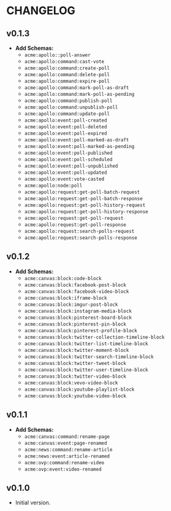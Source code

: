 # CHANGELOG


## v0.1.3
* __Add Schemas:__
  * `acme:apollo::poll-answer`
  * `acme:apollo:command:cast-vote`
  * `acme:apollo:command:create-poll`
  * `acme:apollo:command:delete-poll`
  * `acme:apollo:command:expire-poll`
  * `acme:apollo:command:mark-poll-as-draft`
  * `acme:apollo:command:mark-poll-as-pending`
  * `acme:apollo:command:publish-poll`
  * `acme:apollo:command:unpublish-poll`
  * `acme:apollo:command:update-poll`
  * `acme:apollo:event:poll-created`
  * `acme:apollo:event:poll-deleted`
  * `acme:apollo:event:poll-expired`
  * `acme:apollo:event:poll-marked-as-draft`
  * `acme:apollo:event:poll-marked-as-pending`
  * `acme:apollo:event:poll-published`
  * `acme:apollo:event:poll-scheduled`
  * `acme:apollo:event:poll-unpublished`
  * `acme:apollo:event:poll-updated`
  * `acme:apollo:event:vote-casted`
  * `acme:apollo:node:poll`
  * `acme:apollo:request:get-poll-batch-request`
  * `acme:apollo:request:get-poll-batch-response`
  * `acme:apollo:request:get-poll-history-request`
  * `acme:apollo:request:get-poll-history-response`
  * `acme:apollo:request:get-poll-request`
  * `acme:apollo:request:get-poll-response`
  * `acme:apollo:request:search-polls-request`
  * `acme:apollo:request:search-polls-response`


## v0.1.2
* __Add Schemas:__
  * `acme:canvas:block:code-block`
  * `acme:canvas:block:facebook-post-block`
  * `acme:canvas:block:facebook-video-block`
  * `acme:canvas:block:iframe-block`
  * `acme:canvas:block:imgur-post-block`
  * `acme:canvas:block:instagram-media-block`
  * `acme:canvas:block:pinterest-board-block`
  * `acme:canvas:block:pinterest-pin-block`
  * `acme:canvas:block:pinterest-profile-block`
  * `acme:canvas:block:twitter-collection-timeline-block`
  * `acme:canvas:block:twitter-list-timeline-block`
  * `acme:canvas:block:twitter-moment-block`
  * `acme:canvas:block:twitter-search-timeline-block`
  * `acme:canvas:block:twitter-tweet-block`
  * `acme:canvas:block:twitter-user-timeline-block`
  * `acme:canvas:block:twitter-video-block`
  * `acme:canvas:block:vevo-video-block`
  * `acme:canvas:block:youtube-playlist-block`
  * `acme:canvas:block:youtube-video-block`


## v0.1.1
* __Add Schemas:__
  * `acme:canvas:command:rename-page`
  * `acme:canvas:event:page-renamed`
  * `acme:news:command:rename-article`
  * `acme:news:event:article-renamed`
  * `acme:ovp:command:rename-video`
  * `acme:ovp:event:video-renamed`


## v0.1.0
* Initial version.
